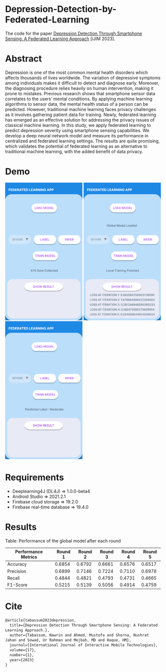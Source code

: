 # Depression-Detection-by-Federated-Learning

The code for the paper [Depression Detection Through Smartphone Sensing: A Federated Learning Approach](https://www.researchgate.net/publication/367041442_Depression_Detection_Through_Smartphone_Sensing_A_Federated_Learning_Approach) [iJIM 2023].

#  Abstract

Depression is one of the most common mental health disorders which affects thousands of lives worldwide. The variation of depressive symptoms among individuals makes it difficult to detect and diagnose early. Moreover, the diagnosing procedure relies heavily on human intervention, making it prone to mistakes. Previous research shows that smartphone sensor data correlates to the users’ mental conditions. By applying machine learning algorithms to sensor data, the mental health status of a person can be predicted. However, traditional machine learning faces privacy challenges as it involves gathering patient data for training. Newly, federated learning has emerged as an effective solution for addressing the privacy issues of classical machine learning. In this study, we apply federated learning to predict depression severity using smartphone sensing capabilities. We develop a deep neural network model and measure its performance in centralized and federated learning settings. The results are quite promising, which validates the potential of federated learning as an alternative to traditional machine learning, with the added benefit of data privacy.

#  Demo

<p float="left">
  <img src="https://github.com/Nawrin14/Depression-Detection-by-Federated-Learning/blob/main/Figure%203%20(Part%202).png" width="250" />
  <img src="https://github.com/Nawrin14/Depression-Detection-by-Federated-Learning/blob/main/Figure%203%20(Part%203).png" width="250" /> 
  <img src="https://github.com/Nawrin14/Depression-Detection-by-Federated-Learning/blob/main/Figure%203%20(Part%204).png" width="250" />
</p>

#  Requirements

- Deeplearning4J (DL4J) => 1.0.0-beta4
- Android Studio => 2021.2.1
- Firebase cloud storage => 19.2.0 
- Firebase real-time database => 19.4.0


#  Results

Table: Performance of the global model after each round

| Performance Metrics  | Round 1 |  Round 2  | Round 3 |  Round 4  | Round 5 |
| ------------- | ------------- |  ------------- | ------------- |  ------------- | ------------- |
| Accuracy  | 0.6854  |  0.6792  | 0.6661  |  0.6576  | 0.6517  |
| Precision  | 0.6899  |  0.7146  | 0.7224  |  0.7110  | 0.6978  |
| Recall  | 0.4844  |  0.4821  | 0.4793    | 0.4731  |  0.4665
| F1-Score  | 0.5215  |  0.5139  | 0.5056  |  0.4914  |  0.4759  |

#  Cite

```
@article{tabassum2023depression,
  title={Depression Detection Through Smartphone Sensing: A Federated Learning Approach.},
  author={Tabassum, Nawrin and Ahmed, Mustofa and Shorna, Nushrat Jahan and Sowad, Ur Rahman and Mejbah, MD and Haque, HM},
  journal={International Journal of Interactive Mobile Technologies},
  volume={17},
  number={1},
  year={2023}
}
```
